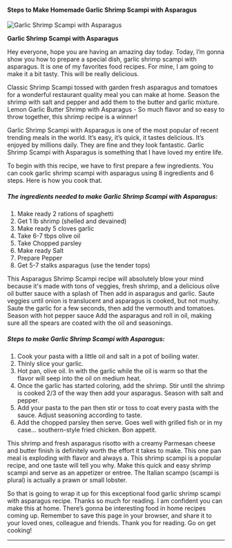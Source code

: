             

#### Steps to Make Homemade Garlic Shrimp Scampi with Asparagus

![Garlic Shrimp Scampi with Asparagus](https://img-global.cpcdn.com/recipes/e2f5dbad87e33dbf/751x532cq70/garlic-shrimp-scampi-with-asparagus-recipe-main-photo.jpg)

**Garlic Shrimp Scampi with Asparagus**

Hey everyone, hope you are having an amazing day today. Today, I’m gonna show you how to prepare a special dish, garlic shrimp scampi with asparagus. It is one of my favorites food recipes. For mine, I am going to make it a bit tasty. This will be really delicious.

Classic Shrimp Scampi tossed with garden fresh asparagus and tomatoes for a wonderful restaurant quality meal you can make at home. Season the shrimp with salt and pepper and add them to the butter and garlic mixture. Lemon Garlic Butter Shrimp with Asparagus - So much flavor and so easy to throw together, this shrimp recipe is a winner!

Garlic Shrimp Scampi with Asparagus is one of the most popular of recent trending meals in the world. It’s easy, it’s quick, it tastes delicious. It’s enjoyed by millions daily. They are fine and they look fantastic. Garlic Shrimp Scampi with Asparagus is something that I have loved my entire life.

To begin with this recipe, we have to first prepare a few ingredients. You can cook garlic shrimp scampi with asparagus using 8 ingredients and 6 steps. Here is how you cook that.

##### The ingredients needed to make Garlic Shrimp Scampi with Asparagus:

1.  Make ready 2 rations of spaghetti
2.  Get 1 lb shrimp (shelled and devained)
3.  Make ready 5 cloves garlic
4.  Take 6-7 tbps olive oil
5.  Take Chopped parsley
6.  Make ready Salt
7.  Prepare Pepper
8.  Get 5-7 stalks asparagus (use the tender tops)

This Asparagus Shrimp Scampi recipe will absolutely blow your mind because it's made with tons of veggies, fresh shrimp, and a delicious olive oil butter sauce with a splash of Then add in asparagus and garlic. Saute veggies until onion is translucent and asparagus is cooked, but not mushy. Saute the garlic for a few seconds, then add the vermouth and tomatoes. Season with hot pepper sauce Add the asparagus and roll in oil, making sure all the spears are coated with the oil and seasonings.

##### Steps to make Garlic Shrimp Scampi with Asparagus:

1.  Cook your pasta with a little oil and salt in a pot of boiling water.
2.  Thinly slice your garlic.
3.  Hot pan, olive oil. In with the garlic while the oil is warm so that the flavor will seep into the oil on medium heat.
4.  Once the garlic has started coloring, add the shrimp. Stir until the shrimp is cooked 2/3 of the way then add your asparagus. Season with salt and pepper.
5.  Add your pasta to the pan then stir or toss to coat every pasta with the sauce. Adjust seasoning according to taste.
6.  Add the chopped parsley then serve. Goes well with grilled fish or in my case… southern-style fried chicken. Bon appetit.

This shrimp and fresh asparagus risotto with a creamy Parmesan cheese and butter finish is definitely worth the effort it takes to make. This one pan meal is exploding with flavor and always a. This shrimp scampi is a popular recipe, and one taste will tell you why. Make this quick and easy shrimp scampi and serve as an appetizer or entree. The Italian scampo (scampi is plural) is actually a prawn or small lobster.

So that is going to wrap it up for this exceptional food garlic shrimp scampi with asparagus recipe. Thanks so much for reading. I am confident you can make this at home. There’s gonna be interesting food in home recipes coming up. Remember to save this page in your browser, and share it to your loved ones, colleague and friends. Thank you for reading. Go on get cooking!

* * *